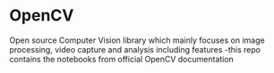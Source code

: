 # OpenCV
Open source Computer Vision library which mainly focuses on image processing, video capture and analysis including features
-this repo contains the notebooks from official OpenCV documentation
